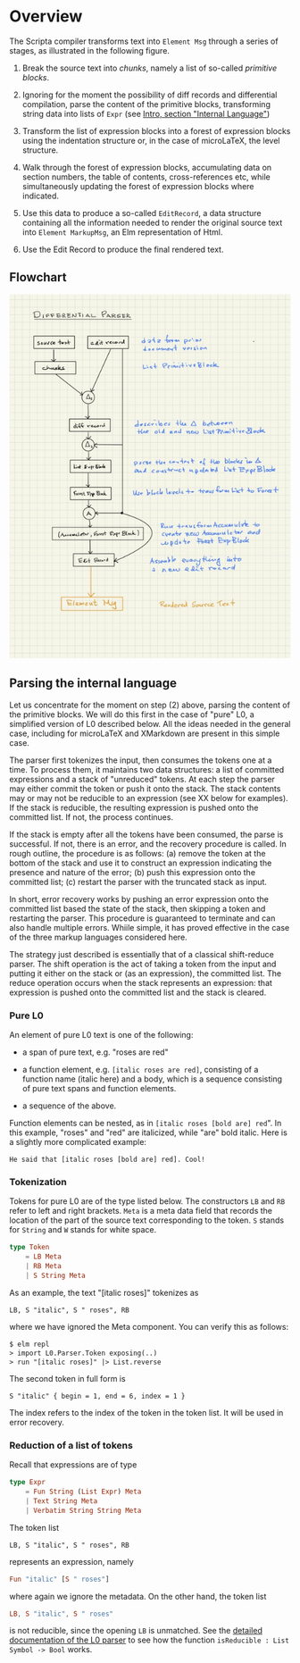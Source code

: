 # Overview




The Scripta compiler transforms text into `Element Msg`
through a series of stages, as illustrated in the
following figure. 

1.  Break the source text into _chunks_,
namely a list of so-called _primitive blocks_. 


2. Ignoring
for the moment the possibility of diff records and
differential compilation,
parse the content of the primitive blocks, transforming
string data into lists of `Expr` 
(see [Intro, section "Internal Language"](/docs-scripta-compiler/introduction/#internal-language))


3. Transform the list of expression blocks into a forest
  of expression blocks using the indentation structure 
  or, in the case of microLaTeX, the level structure.


4. Walk through the forest of expression blocks,
accumulating data on section numbers, the
table of contents, cross-references etc, while
simultaneously updating the forest of expression 
blocks where indicated.


5. Use this data to produce a so-called
`EditRecord`, a data structure containing all the
information needed to render the original source
text into `Element MarkupMsg`, an Elm representation
of Html.


6. Use the Edit Record to produce the final rendered
text.

## Flowchart

![Flowchart](image/scripta-compiler-flowchart.jpg)

## Parsing the internal language

Let us concentrate for the moment on step (2) above,
parsing the content of the primitive blocks.
We will do this first in the case of "pure" L0,
a simplified version of L0 described below. 
All the ideas needed in the general case, including
for microLaTeX and XMarkdown are present in this 
simple case. 

The parser first tokenizes the input, then consumes
the tokens one at a time.  To process them, it maintains
two data structures: a list of committed expressions
and a stack of "unreduced" tokens.  At each step the
parser may either commit the token or push it onto the 
stack.  The stack contents may or may not be reducible
to an expression (see XX below for examples).  
If the stack is reducible, the resulting expression 
is pushed onto the committed list. If not, the process
continues.  

If the stack is empty after
all the tokens have been consumed, the parse is
successful.  If not, there is an error, and the 
recovery procedure is called.  In rough outline, the 
procedure is as follows: (a) remove the token at the bottom
of the stack and use it to construct an expression
indicating the presence and nature of the error; 
(b) push this expression onto the committed list;
(c) restart the parser with the truncated stack 
as input.

In short, error recovery works by pushing an
error expression onto the committed list based
the state of the stack, then skipping a token
and restarting the parser.  This procedure is
guaranteed to terminate and can also handle
multiple errors. Whiile simple, it has proved
effective in the case of the three markup
languages considered here.

The strategy just described is essentially that of
a classical shift-reduce parser. The shift
operation is the act of taking a token from
the input and putting it either on the stack
or (as an expression), the committed list.
The reduce operation occurs when the stack represents
an expression: that expression is pushed onto the 
committed list and the stack is cleared.
 
### Pure L0

An element
of pure L0 text is one of the following:

- a span of pure text, e.g. "roses are red"

- a function element, e.g. `[italic roses are red]`,
consisting of a function name (italic here) and a body,
which is a sequence consisting of pure text spans and 
function elements.

- a sequence of the above.

Function elements can be nested, as in 
`[italic roses [bold are] red`".  In this 
example, "roses" and "red" are italicized,
while "are" bold italic.  Here is a slightly
more complicated example:

```text
He said that [italic roses [bold are] red]. Cool!
```


### Tokenization

Tokens for pure L0 are of the type listed below.
The constructors `LB` and `RB` refer to left and 
right brackets.  `Meta` is a meta data field that
records the location of the part of the source text 
corresponding to the token.  `S` stands for `String`
and `W` stands for white space.

```elm
type Token
    = LB Meta
    | RB Meta
    | S String Meta
```

As an example, the text "[italic roses]" tokenizes 
as 

```
LB, S "italic", S " roses", RB
``` 
where
we have ignored the Meta component.  You can verify this 
as follows:

```text
$ elm repl
> import L0.Parser.Token exposing(..)
> run "[italic roses]" |> List.reverse
```

The second token in full form is

```text
S "italic" { begin = 1, end = 6, index = 1 }
```

The index refers to the index of the token in
the token list.  It will be used in error recovery.

### Reduction of a list of tokens

Recall that expressions are of type

```elm
type Expr
    = Fun String (List Expr) Meta
    | Text String Meta
    | Verbatim String String Meta
```

The token list

```
LB, S "italic", S " roses", RB
```
represents an expression, namely

```elm
Fun "italic" [S " roses"]
```

where again we ignore the metadata.  On the other
hand, the token list 

```elm
LB, S "italic", S " roses"
```
is not reducible, since the opening `LB` is unmatched. 
See the [detailed documentation of the L0 parser](/docs-scripta-compiler/#l0-parser#reducibility/)
to see how the function `isReducible : List Symbol -> Bool` works.




